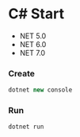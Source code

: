 # C# Start

- NET 5.0
- NET 6.0
- NET 7.0

### Create
```csharp
dotnet new console
```
### Run
```csharp
dotnet run
```